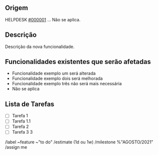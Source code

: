 ## Origem

HELPDESK [#000001](https://helpdesk.defensoria.to.def.br/chamados/detail/1/)
...
Não se aplica.

## Descrição

Descrição da nova funcionalidade.

## Funcionalidades existentes que serão afetadas

* Funcionalidade exemplo um será alterada
* Funcionalidade exemplo dois será melhorada
* Funcionalidade exemplo três não será mais necessária
* Não se aplica

## Lista de Tarefas

* [ ]  Tarefa 1
  * [ ]  Tarefa 1.1
* [ ]  Tarefa 2
* [ ]  Tarefa 3 3

/label ~feature ~"to do"
/estimate (1d ou 1w)
/milestone %"AGOSTO/2021"
/assign me